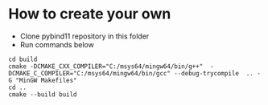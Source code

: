 # How to create your own 

- Clone pybind11 repository in this folder
- Run commands below

```
cd build
cmake -DCMAKE_CXX_COMPILER="C:/msys64/mingw64/bin/g++"  -DCMAKE_C_COMPILER="C:/msys64/mingw64/bin/gcc" --debug-trycompile  .. -G "MinGW Makefiles"
cd ..
cmake --build build
```
